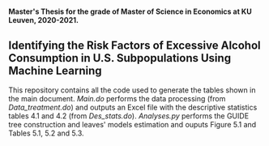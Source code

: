 #### Master's Thesis for the grade of Master of Science in Economics at KU Leuven, 2020-2021.

## **Identifying the Risk Factors of Excessive Alcohol Consumption in U.S. Subpopulations Using Machine Learning**


This repository contains all the code used to generate the tables shown in the main document. *Main.do* performs the data processing (from *Data_treatment.do*) and outputs an Excel file with the descriptive statistics tables 4.1 and 4.2 (from *Des_stats.do*). *Analyses.py* performs the GUIDE tree construction and leaves' models estimation and ouputs Figure 5.1 and Tables 5.1, 5.2 and 5.3.